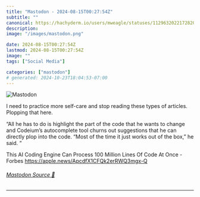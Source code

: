 ```yaml
---
title: "Mastodon - 2024-08-15T00:27:54Z"
subtitle: ""
canonical: https://hachyderm.io/users/mweagle/statuses/112963202217282025
description:
image: "/images/mastodon.png"

date: 2024-08-15T00:27:54Z
lastmod: 2024-08-15T00:27:54Z
image: ""
tags: ["Social Media"]

categories: ["mastodon"]
# generated: 2024-10-23T18:04:53-07:00
---
```

![Mastodon](/images/mastodon.png)

<p>I need to practice more self-care and stop reading these types of articles. Plopping that here. </p><p>“All he has to do is highlight the part of the code that he wants to change and Codeium’s autocomplete tool churns out suggestions that he can directly plop into the code. “Most of the time it just works out of the box,” he said. “</p><p>This AI Coding Engine Can Process 100 Million Lines Of Code At Once - Forbes <a href="https://apple.news/ApcdfX1CFQk2erRWQ3mgx-Q" target="_blank" rel="nofollow noopener noreferrer" translate="no"><span class="invisible">https://</span><span class="ellipsis">apple.news/ApcdfX1CFQk2erRWQ3m</span><span class="invisible">gx-Q</span></a></p>


###### [Mastodon Source 🐘](https://hachyderm.io/@mweagle/112963202217282025)

___
